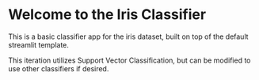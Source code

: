 # Welcome to the Iris Classifier

This is a basic classifier app for the iris dataset, built on top of the default streamlit template.

This iteration utilizes Support Vector Classification, but can be modified to use other classifiers if desired.